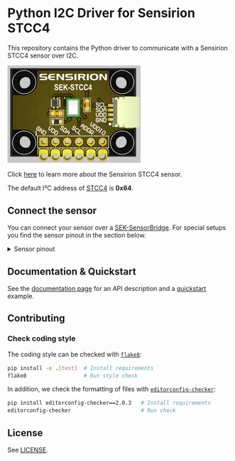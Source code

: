 # Python I2C Driver for Sensirion STCC4

This repository contains the Python driver to communicate with a Sensirion STCC4 sensor over I2C.

<img src="https://raw.githubusercontent.com/Sensirion/python-i2c-stcc4/master/images/STCC4.png"
    width="300px" alt="STCC4 picture">


Click [here](https://sensirion.com/products/catalog/STCC4) to learn more about the Sensirion STCC4 sensor.



The default I²C address of [STCC4](https://sensirion.com/products/catalog/STCC4) is **0x64**.



## Connect the sensor

You can connect your sensor over a [SEK-SensorBridge](https://developer.sensirion.com/product-support/sek-sensorbridge/).
For special setups you find the sensor pinout in the section below.

<details><summary>Sensor pinout</summary>
<p>
<img src="https://raw.githubusercontent.com/Sensirion/python-i2c-stcc4/master/images/STCC4_pinout.png"
     width="300px" alt="sensor wiring picture">

| *Pin* | *Cable Color* | *Name* | *Description*  | *Comments* |
|-------|---------------|:------:|----------------|------------|
| 1 | black | GND | Ground |
| 2 | red | VDD | Supply Voltage | 2.7V to 5.5V
| 3 | green | SDA | I2C: Serial data input / output |
| 4 | yellow | SCL | I2C: Serial clock input |


</p>
</details>


## Documentation & Quickstart

See the [documentation page](https://sensirion.github.io/python-i2c-stcc4) for an API description and a
[quickstart](https://sensirion.github.io/python-i2c-stcc4/execute-measurements.html) example.


## Contributing

### Check coding style

The coding style can be checked with [`flake8`](http://flake8.pycqa.org/):

```bash
pip install -e .[test]  # Install requirements
flake8                  # Run style check
```

In addition, we check the formatting of files with
[`editorconfig-checker`](https://editorconfig-checker.github.io/):

```bash
pip install editorconfig-checker==2.0.3   # Install requirements
editorconfig-checker                      # Run check
```

## License

See [LICENSE](LICENSE).